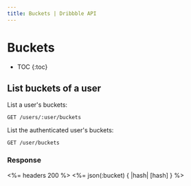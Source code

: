 ```yaml
---
title: Buckets | Dribbble API
---
```


# Buckets

* TOC
{:toc}

## List buckets of a user

List a user's buckets:

    GET /users/:user/buckets

List the authenticated user's buckets:

    GET /user/buckets

### Response

<%= headers 200 %>
<%= json(:bucket) { |hash| [hash] } %>
